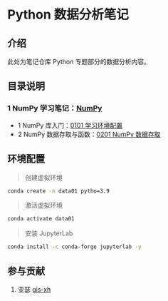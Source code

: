 # Python 数据分析笔记

## 介绍

此处为笔记仓库 Python 专题部分的数据分析内容。



## 目录说明

### 1 NumPy 学习笔记：[NumPy](./numpy/)

- 1 NumPy 库入门：[0101 学习环境配置](./numpy/01NumPy库入门/0101学习环境配置.md)
- 2 NumPy 数据存取与函数：[0201 NumPy 数据存取](./numpy/02NumPy数据存取与函数/0201NumPy数据存取.md)



## 环境配置

> 创建虚拟环境

```sh
conda create -n data01 pytho=3.9
```

> 激活虚拟环境

```sh
conda activate data01
```

> 安装 JupyterLab

```sh
conda install -c conda-forge jupyterlab -y
```





## 参与贡献

1.  亚瑟 [gis-xh](https://github.com/gis-xh)

